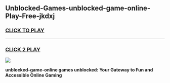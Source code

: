 
## Unblocked-Games-unblocked-game-online-Play-Free-jkdxj
<h3>
<a href="https://premium76.site?title=unblocked-game-online&ref=10A">CLICK TO PLAY</a></h3>
<hr>

<h3>
<a href="https://premium76.site?title=unblocked-game-online&ref=10A">CLICK 2 PLAY</a>
  
</h3>

<a href="https://premium76.site?title=unblocked-game-online&ref=10A"><img src="https://clearcache.store/games.png"></a>


**unblocked-game-online games unblocked: Your Gateway to Fun and Accessible Online Gaming**
